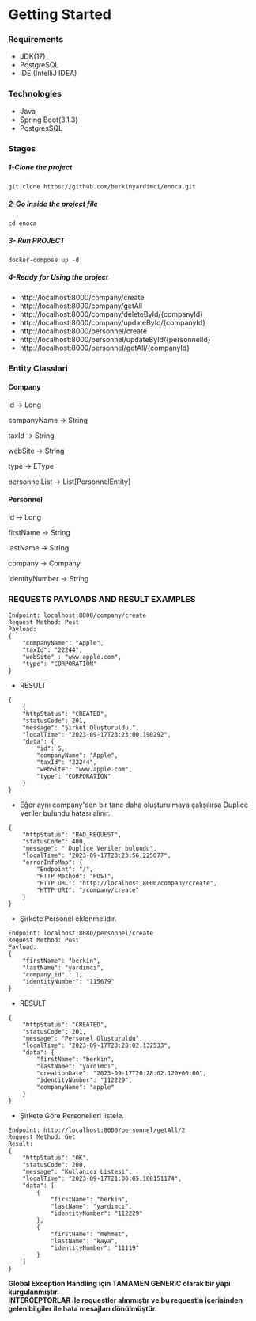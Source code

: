# Getting Started

### Requirements
- JDK(17)
- PostgreSQL
- IDE (IntelliJ IDEA)

### Technologies
- Java
- Spring Boot(3.1.3)
- PostgresSQL

### Stages
##### 1-Clone the project
` git clone https://github.com/berkinyardimci/enoca.git `

##### 2-Go inside the project file
`cd enoca`

##### 3- Run PROJECT
`docker-compose up -d`

##### 4-Ready for Using the project
- http://localhost:8000/company/create
- http://localhost:8000/company/getAll
- http://localhost:8000/company/deleteById/{companyId}
- http://localhost:8000/company/updateById/{companyId}
- http://localhost:8000/personnel/create
- http://localhost:8000/personnel/updateById/{personnelId}
- http://localhost:8000/personnel/getAll/{companyId}

### Entity Classlari
#### Company
id -> Long

companyName -> String

taxId -> String

webSite -> String

type -> EType

personnelList -> List[PersonnelEntity]

#### Personnel

id -> Long

firstName -> String

lastName -> String

company -> Company

identityNumber -> String

### REQUESTS PAYLOADS AND RESULT EXAMPLES

```
Endpoint: localhost:8000/company/create
Request Method: Post
Payload:
{
    "companyName": "Apple",
    "taxId": "22244",
    "webSite" : "www.apple.com",
    "type": "CORPORATİON"
}
```

* RESULT
```
{
    {
    "httpStatus": "CREATED",
    "statusCode": 201,
    "message": "Şirket Oluşturuldu.",
    "localTime": "2023-09-17T23:23:00.190292",
    "data": {
        "id": 5,
        "companyName": "Apple",
        "taxId": "22244",
        "webSite": "www.apple.com",
        "type": "CORPORATİON"
    }
}
```

* Eğer aynı company'den bir tane daha oluşturulmaya çalışılırsa Duplice Veriler bulundu hatası alınır.<br>

```
{
    "httpStatus": "BAD_REQUEST",
    "statusCode": 400,
    "message": " Duplice Veriler bulundu",
    "localTime": "2023-09-17T23:23:56.225077",
    "errorInfoMap": {
        "Endpoint": "/",
        "HTTP Method": "POST",
        "HTTP URL": "http://localhost:8000/company/create",
        "HTTP URI": "/company/create"
    }
}
```
* Şirkete Personel eklenmelidir.

```
Endpoint: localhost:8080/personnel/create
Request Method: Post
Payload:
{
    "firstName": "berkin",
    "lastName": "yardımcı",
    "company_id" : 1,
    "identityNumber": "115679"
}
```
* RESULT
```
{
    "httpStatus": "CREATED",
    "statusCode": 201,
    "message": "Personel Oluşturuldu",
    "localTime": "2023-09-17T23:28:02.132533",
    "data": {
        "firstName": "berkin",
        "lastName": "yardımcı",
        "creationDate": "2023-09-17T20:28:02.120+00:00",
        "identityNumber": "112229",
        "companyName": "apple"
    }
}
```

* Şirkete Göre Personelleri listele.

```
Endpoint: http://localhost:8000/personnel/getAll/2
Request Method: Get
Result:
{
    "httpStatus": "OK",
    "statusCode": 200,
    "message": "Kullanıcı Listesi",
    "localTime": "2023-09-17T21:00:05.168151174",
    "data": [
        {
            "firstName": "berkin",
            "lastName": "yardımcı",
            "identityNumber": "112229"
        },
        {
            "firstName": "mehmet",
            "lastName": "kaya",
            "identityNumber": "11119"
        }
    ]
}
```

<b>Global Exception Handling için TAMAMEN GENERIC olarak bir yapı kurgulanmıştır.</b><br>
<b>INTERCEPTORLAR ile requestler alınmıştır ve bu requestin içerisinden gelen bilgiler ile hata mesajları dönülmüştür.</b>

